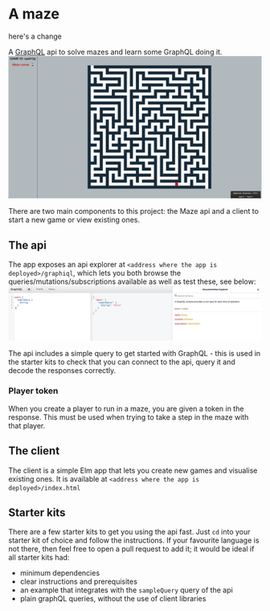 # A maze

here's a change

A [GraphQL](https://graphql.org/) api to solve mazes and learn some GraphQL doing it.
![Runner Demo](./docs/runner_demo.gif)

There are two main components to this project: the Maze api and a client to start a new game
or view existing ones.

## The api
The app exposes an api explorer at `<address where the app is deployed>/graphiql`, which lets you both browse
the queries/mutations/subscriptions available as well as test these, see below:
![Graphiql explorer](./docs/graphiql.png)

The api includes a simple query to get started with GraphQL - this is used in the starter kits to check that
you can connect to the api, query it and decode the responses correctly. 

### Player token
When you create a player to run in a maze, you are given a token in the response. This must be used when trying to take
a step in the maze with that player.

## The client
The client is a simple Elm app that lets you create new games and visualise existing ones. It is available at 
`<address where the app is deployed>/index.html`

## Starter kits
There are a few starter kits to get you using the api fast. Just `cd` into your starter kit of choice and follow the
instructions. If your favourite language is not there, then feel free to open a pull request to add it;
it would be ideal if all starter kits had:
- minimum dependencies
- clear instructions and prerequisites
- an example that integrates with the `sampleQuery` query of the api
- plain graphQL queries, without the use of client libraries
